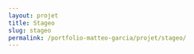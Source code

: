 ```yaml
---
layout: projet
title: Stageo
slug: stageo
permalink: /portfolio-matteo-garcia/projet/stageo/
---
```

